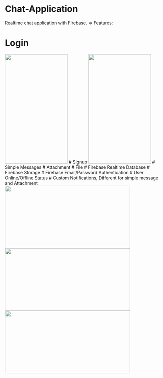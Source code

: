 # Chat-Application
Realtime chat application with Firebase.
=> Features:
# Login
<img src = https://user-images.githubusercontent.com/37478549/190108959-2dd49a8b-4384-4324-beba-5c7fbb8754ab.png width="200" height="350" />
# Signup
<img src=https://user-images.githubusercontent.com/37478549/190109024-1678a376-2b66-432e-9b8a-01c304e2800c.png width="200" height="350" />
# Simple Messages
# Attachment
# File
# Firebase Realtime Database
# Firebase Storage
# Firebase Email/Password Authentication
# User Online/Offline Status
# Custom Notifications, Different for simple message and Attachment
<img src=https://user-images.githubusercontent.com/37478549/190132776-ab867617-6508-4efc-84bc-7af4744205b3.jpg width="400" height="200" />
<img src=https://user-images.githubusercontent.com/37478549/190132782-ded33ce3-eb5d-4f69-a798-53282985f7b0.jpg width="400" height="200" />
<img src=https://user-images.githubusercontent.com/37478549/190132786-c8023dbf-6a44-4483-b1f4-be7d01ae9f79.jpg width="400" height="200" />
